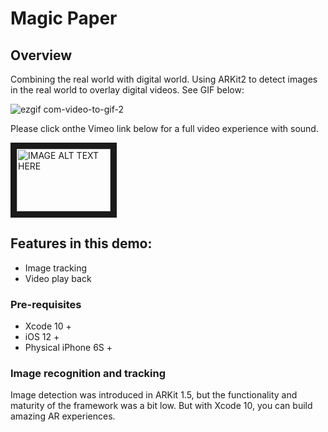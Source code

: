 # Magic Paper

## Overview

Combining the real world with digital world. Using ARKit2 to detect images in the real world to overlay digital videos. See GIF below:

![ezgif com-video-to-gif-2](https://user-images.githubusercontent.com/36542195/50773197-19d8c680-1288-11e9-8c00-d7c8c63f4b4e.gif)


Please click onthe Vimeo link below for a full video experience with sound.

<a href="https://vimeo.com/user93624011/review/309861839/5c2a6faa47
" target="_blank"><img src="https://user-images.githubusercontent.com/36542195/50775135-4216f400-128d-11e9-9fe5-f7925f5e77f7.png" 
alt="IMAGE ALT TEXT HERE" width="150" height="100" border="10" /></a>


## Features in this demo:
* Image tracking 
* Video play back


### Pre-requisites

* Xcode 10 +
* iOS 12 +
* Physical iPhone 6S +

### Image recognition and tracking

Image detection was introduced in ARKit 1.5, but the functionality and maturity of the framework was a bit low. But with Xcode 10, you can build amazing AR experiences. 




